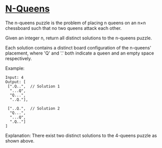 [N-Queens](https://leetcode.com/problems/n-queens/)
==========

The n-queens puzzle is the problem of placing
n queens on an n×n chessboard such that no two
queens attack each other.

Given an integer n, return all distinct solutions
to the n-queens puzzle.

Each solution contains a distinct board configuration
of the n-queens' placement, where 'Q' and '.' both indicate
a queen and an empty space respectively.

Example:
```
Input: 4
Output: [
 [".Q..",  // Solution 1
  "...Q",
  "Q...",
  "..Q."],

 ["..Q.",  // Solution 2
  "Q...",
  "...Q",
  ".Q.."]
]
```
Explanation: There exist two distinct solutions
to the 4-queens puzzle as shown above.
